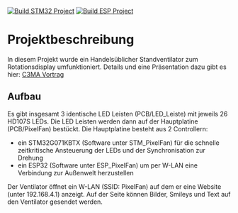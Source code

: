 [![Build STM32 Project](https://github.com/C3MA/PixelFan/actions/workflows/build_STM32.yml/badge.svg)](https://github.com/C3MA/PixelFan/actions/workflows/build_STM32.yml)
[![Build ESP Project](https://github.com/C3MA/PixelFan/actions/workflows/build_ESP.yml/badge.svg)](https://github.com/C3MA/PixelFan/actions/workflows/build_ESP.yml)


# Projektbeschreibung
In diesem Projekt wurde ein Handelsüblicher Standventilator zum Rotationsdisplay umfunktioniert.
Details und eine Präsentation dazu gibt es hier:
[C3MA Vortrag](https://www.ccc-mannheim.de/wiki/Seminar_17._M%C3%A4rz_2023)

## Aufbau
Es gibt insgesamt 3 identische LED Leisten (PCB/LED_Leiste) mit jeweils 26 HD107S LEDs.
Die LED Leisten werden dann auf der Hauptplatine (PCB/PixelFan) bestückt.
Die Hauptplatine besteht aus 2 Controllern: 
* ein STM32G071KBTX (Software unter STM_PixelFan) für die schnelle zeitkritische Ansteuerung der LEDs und der Synchronisation zur Drehung
* ein ESP32 (Software unter ESP_PixelFan) um per W-LAN eine Verbindung zur Außenwelt herzustellen

Der Ventilator öffnet ein W-LAN (SSID: PixelFan) auf dem er eine Website (unter 192.168.4.1) anzeigt. Auf der Seite können Bilder, Smileys und Text auf den Ventilator gesendet werden.
